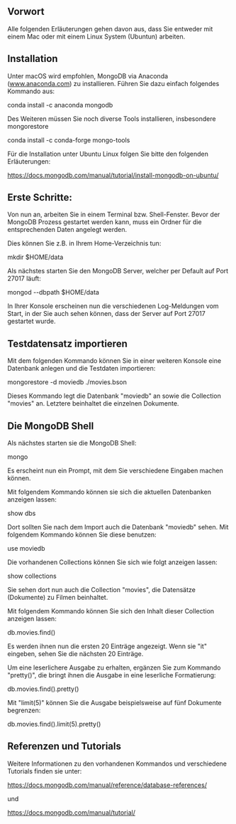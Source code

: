 <h2>Vorwort</h2>

Alle folgenden Erläuterungen gehen davon aus, dass Sie entweder mit einem Mac oder mit einem Linux System (Ubuntun) arbeiten.

<h2>Installation</h2>

Unter macOS wird empfohlen, MongoDB via Anaconda (www.anaconda.com) zu installieren. Führen Sie dazu einfach folgendes Kommando aus:

conda install -c anaconda mongodb

Des Weiteren müssen Sie noch diverse Tools installieren, insbesondere mongorestore

conda install -c conda-forge mongo-tools


Für die Installation unter Ubuntu Linux folgen Sie bitte den folgenden Erläuterungen:

https://docs.mongodb.com/manual/tutorial/install-mongodb-on-ubuntu/


<h2>Erste Schritte:</h2>

Von nun an, arbeiten Sie in einem Terminal bzw. Shell-Fenster. Bevor der MongoDB Prozess gestartet werden kann, muss ein Ordner für die entsprechenden Daten angelegt werden.

Dies können Sie z.B. in Ihrem Home-Verzeichnis tun:

mkdir $HOME/data


Als nächstes starten Sie den MongoDB Server, welcher per Default auf Port 27017 läuft:

mongod --dbpath $HOME/data

In Ihrer Konsole erscheinen nun die verschiedenen Log-Meldungen vom Start, in der Sie auch sehen können, dass der Server auf Port 27017 gestartet wurde.


<h2>Testdatensatz importieren</h2>

Mit dem folgenden Kommando können Sie in einer weiteren Konsole eine Datenbank anlegen und die Testdaten importieren:

mongorestore -d moviedb ./movies.bson

Dieses Kommando legt die Datenbank "moviedb" an sowie die Collection "movies" an. Letztere beinhaltet die einzelnen Dokumente.

<h2>Die MongoDB Shell</h2>

Als nächstes starten sie die MongoDB Shell:

mongo

Es erscheint nun ein Prompt, mit dem Sie verschiedene Eingaben machen können.

Mit folgendem Kommando können sie sich die aktuellen Datenbanken anzeigen lassen:

show dbs

Dort sollten Sie nach dem Import auch die Datenbank "moviedb" sehen. Mit folgendem Kommando können Sie diese benutzen:

use moviedb

Die vorhandenen Collections können Sie sich wie folgt anzeigen lassen:

show collections

Sie sehen dort nun auch die Collection "movies", die Datensätze (Dokumente) zu Filmen beinhaltet.

Mit folgendem Kommando können Sie sich den Inhalt dieser Collection anzeigen lassen:

db.movies.find()

Es werden ihnen nun die ersten 20 Einträge angezeigt. Wenn sie "it" eingeben, sehen Sie die nächsten 20 Einträge.

Um eine leserlichere Ausgabe zu erhalten, ergänzen Sie zum Kommando "pretty()", die bringt ihnen die Ausgabe in eine leserliche Formatierung:

db.movies.find().pretty()


Mit "limit(5)" können Sie die Ausgabe beispielsweise auf fünf Dokumente begrenzen:

db.movies.find().limit(5).pretty()

<h2>Referenzen und Tutorials</h2>
Weitere Informationen zu den vorhandenen Kommandos und verschiedene Tutorials finden sie unter:

https://docs.mongodb.com/manual/reference/database-references/

und

https://docs.mongodb.com/manual/tutorial/




